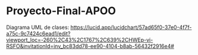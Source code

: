 # Proyecto-Final-APOO

Diagrama UML de clases:
https://lucid.app/lucidchart/57ad65f0-37e0-4f7f-a75c-9c7424c6ead1/edit?viewport_loc=-260%2C43%2C1767%2C639%2CHWEp-vi-RSFO&invitationId=inv_bc83dd78-ee90-4104-b8ab-56432f2916e4#
